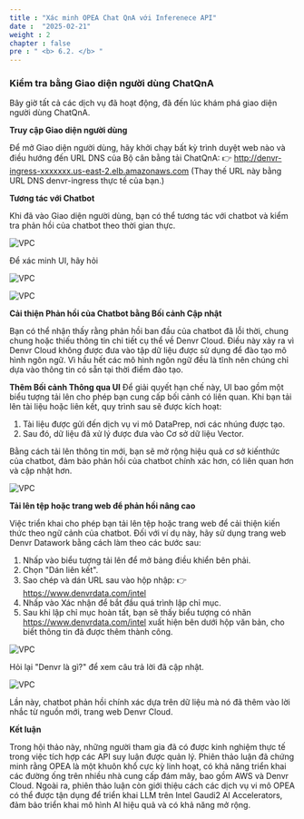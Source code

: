 ```yaml
---
title : "Xác minh OPEA Chat QnA với Inferenece API"
date :  "2025-02-21" 
weight : 2 
chapter : false
pre : " <b> 6.2. </b> "
---
```

### Kiểm tra bằng Giao diện người dùng ChatQnA
Bây giờ tất cả các dịch vụ đã hoạt động, đã đến lúc khám phá giao diện người dùng ChatQnA.

**Truy cập Giao diện người dùng**

Để mở Giao diện người dùng, hãy khởi chạy bất kỳ trình duyệt web nào và điều hướng đến URL DNS của Bộ cân bằng tải ChatQnA:
👉 http://denvr-ingress-xxxxxxx.us-east-2.elb.amazonaws.com
(Thay thế URL này bằng URL DNS denvr-ingress thực tế của bạn.)

**Tương tác với Chatbot**

Khi đã vào Giao diện người dùng, bạn có thể tương tác với chatbot và kiểm tra phản hồi của chatbot theo thời gian thực.

![VPC](10000/images/5.fwd/image110.png)

Để xác minh UI, hãy hỏi

![VPC](10000/images/5.fwd/image111.png)

![VPC](10000/images/5.fwd/image112.png)

**Cải thiện Phản hồi của Chatbot bằng Bối cảnh Cập nhật**

Bạn có thể nhận thấy rằng phản hồi ban đầu của chatbot đã lỗi thời, chung chung hoặc thiếu thông tin chi tiết cụ thể về Denvr Cloud. Điều này xảy ra vì Denvr Cloud không được đưa vào tập dữ liệu được sử dụng để đào tạo mô hình ngôn ngữ. Vì hầu hết các mô hình ngôn ngữ đều là tĩnh nên chúng chỉ dựa vào thông tin có sẵn tại thời điểm đào tạo.

**Thêm Bối cảnh Thông qua UI**
Để giải quyết hạn chế này, UI bao gồm một biểu tượng tải lên cho phép bạn cung cấp bối cảnh có liên quan. Khi bạn tải lên tài liệu hoặc liên kết, quy trình sau sẽ được kích hoạt:

1. Tài liệu được gửi đến dịch vụ vi mô DataPrep, nơi các nhúng được tạo.
2. Sau đó, dữ liệu đã xử lý được đưa vào Cơ sở dữ liệu Vector.

Bằng cách tải lên thông tin mới, bạn sẽ mở rộng hiệu quả cơ sở kiến ​​thức của chatbot, đảm bảo phản hồi của chatbot chính xác hơn, có liên quan hơn và cập nhật hơn.

![VPC](10000/images/5.fwd/image113.png)

**Tải lên tệp hoặc trang web để phản hồi nâng cao**

Việc triển khai cho phép bạn tải lên tệp hoặc trang web để cải thiện kiến ​​thức theo ngữ cảnh của chatbot. Đối với ví dụ này, hãy sử dụng trang web Denvr Datawork bằng cách làm theo các bước sau:

1. Nhấp vào biểu tượng tải lên để mở bảng điều khiển bên phải.
2. Chọn "Dán liên kết".
3. Sao chép và dán URL sau vào hộp nhập:
👉 https://www.denvrdata.com/intel
4. Nhấp vào Xác nhận để bắt đầu quá trình lập chỉ mục.
5. Sau khi lập chỉ mục hoàn tất, bạn sẽ thấy biểu tượng có nhãn https://www.denvrdata.com/intel xuất hiện bên dưới hộp văn bản, cho biết thông tin đã được thêm thành công.

![VPC](10000/images/5.fwd/image114.png)

Hỏi lại "Denvr là gì?" để xem câu trả lời đã cập nhật.

![VPC](10000/images/5.fwd/image115.png)

Lần này, chatbot phản hồi chính xác dựa trên dữ liệu mà nó đã thêm vào lời nhắc từ nguồn mới, trang web Denvr Cloud.

**Kết luận**

Trong hội thảo này, những người tham gia đã có được kinh nghiệm thực tế trong việc tích hợp các API suy luận được quản lý. Phiên thảo luận đã chứng minh rằng OPEA là một khuôn khổ cực kỳ linh hoạt, có khả năng triển khai các đường ống trên nhiều nhà cung cấp đám mây, bao gồm AWS và Denvr Cloud. Ngoài ra, phiên thảo luận còn giới thiệu cách các dịch vụ vi mô OPEA có thể được tận dụng để triển khai LLM trên Intel Gaudi2 AI Accelerators, đảm bảo triển khai mô hình AI hiệu quả và có khả năng mở rộng.
